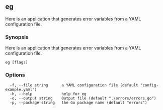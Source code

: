 ## eg

Here is an application that generates error variables from a YAML configuration file.

### Synopsis

Here is an application that generates error variables from a YAML configuration file.

```
eg [flags]
```

### Options

```
  -f, --file string      a YAML configuration file (default "config-example.yaml")
  -h, --help             help for eg
  -o, --output string    Output file (default "./errors/errors.go")
  -p, --package string   the Go package name (default "errors")
```

